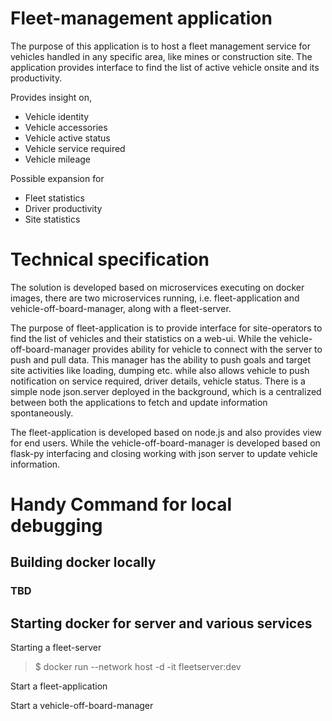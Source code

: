 # Fleet-management application
The purpose of this application is to host a fleet management service for vehicles handled in any specific area, like mines or construction site. The application provides interface to find the list of active vehicle onsite and its productivity. 


Provides insight on,
- Vehicle identity
- Vehicle accessories
- Vehicle active status
- Vehicle service required
- Vehicle mileage


Possible expansion for
- Fleet statistics
- Driver productivity
- Site statistics

# Technical specification
The solution is developed based on microservices executing on docker images, there are two microservices running, i.e. fleet-application and vehicle-off-board-manager, along with a fleet-server. 

The purpose of fleet-application is to provide interface for site-operators to find the list of vehicles and their statistics on a web-ui. While the vehicle-off-board-manager provides ability for vehicle to connect with the server to push and pull data. This manager has the ability to push goals and target site activities like loading, dumping etc. while also allows vehicle to push notification on service required, driver details, vehicle status. There is a simple node json.server deployed in the background, which is a centralized between both the applications to fetch and update information spontaneously. 

The fleet-application is developed based on node.js and also provides view for end users. While the vehicle-off-board-manager is developed based on flask-py interfacing and closing working with json server to update vehicle information. 




# Handy Command for local debugging

## Building docker locally

### TBD

## Starting docker for server and various services

Starting a fleet-server 
> $ docker run --network host -d -it fleetserver:dev

Start a fleet-application


Start a vehicle-off-board-manager

